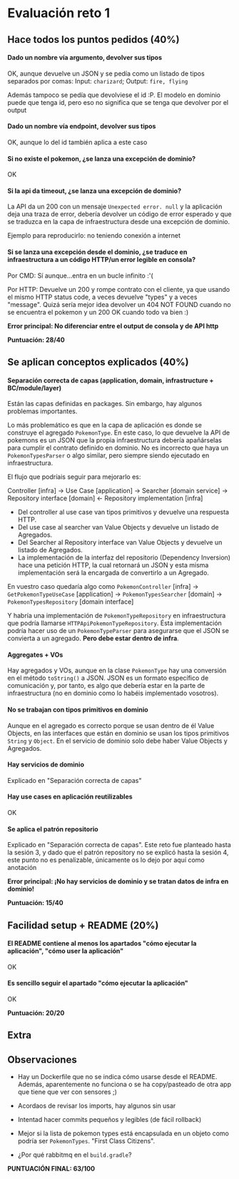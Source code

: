 # Evaluación reto 1

## Hace todos los puntos pedidos (40%)
#### Dado un nombre vía argumento, devolver sus tipos
OK, aunque devuelve un JSON y se pedía como un listado de tipos separados por comas:
Input: `charizard`; Output: `fire, flying`

Además tampoco se pedía que devolviese el id :P. 
El modelo en dominio puede que tenga id, pero eso no significa que se tenga que devolver por el output 

#### Dado un nombre vía endpoint, devolver sus tipos
OK, aunque lo del id también aplica a este caso

#### Si no existe el pokemon, ¿se lanza una excepción de dominio?
OK

#### Si la api da timeout, ¿se lanza una excepción de dominio?
La API da un 200 con un mensaje `Unexpected error. null` y la aplicación deja una traza de error,
debería devolver un código de error esperado y que se traduzca
en la capa de infraestructura desde una excepción de dominio.

Ejemplo para reproducirlo: no teniendo conexión a internet

#### Si se lanza una excepción desde el dominio, ¿se traduce en infraestructura a un código HTTP/un error legible en consola?
Por CMD: Sí aunque...entra en un bucle infinito :'(

Por HTTP: Devuelve un 200 y rompe contrato con el cliente, ya que usando el mismo HTTP status code, a veces devuelve "types" y a veces "message".
Quizá sería mejor idea devolver un 404 NOT FOUND cuando no se encuentra el pokemon y un 200 OK cuando todo va bien :)

**Error principal: No diferenciar entre el output de consola y de API http**

**Puntuación: 28/40**

## Se aplican conceptos explicados (40%)
#### Separación correcta de capas (application, domain, infrastructure + BC/module/layer)
Están las capas definidas en packages. Sin embargo, hay algunos problemas importantes.

Lo más problemático es que en la capa de aplicación es donde se construye el agregado `PokemonType`. 
En este caso, lo que devuelve la API de pokemons es un JSON que la propia infraestructura debería
apañárselas para cumplir el contrato definido en dominio. No es incorrecto que haya un `PokemonTypesParser`
o algo similar, pero siempre siendo ejecutado en infraestructura. 

El flujo que podríais seguir para mejorarlo es:

Controller [infra] -> Use Case [application] -> Searcher [domain service] 
-> Repository interface [domain] <- Repository implementation [infra]

- Del controller al use case van tipos primitivos y devuelve una respuesta HTTP. 
- Del use case al searcher van Value Objects y devuelve un listado de Agregados.
- Del Searcher al Repository interface van Value Objects y devuelve un listado de Agregados.
- La implementación de la interfaz del repositorio (Dependency Inversion) hace una petición HTTP, 
la cual retornará un JSON y esta misma implementación será la encargada de convertirlo a un 
Agregado.
  
En vuestro caso quedaría algo como
`PokemonController` [infra] -> `GetPokemonTypeUseCase` [application]
-> `PokemonTypesSearcher` [domain] -> `PokemonTypesRepository` [domain interface] 

Y habría una implementación de `PokemonTypeRepository` en infraestructura que podría llamarse `HTTPApiPokemonTypeRepository`. 
Ésta implementación podría hacer uso de un `PokemonTypeParser` para asegurarse que 
el JSON se convierta a un agregado. **Pero debe estar dentro de infra**.

#### Aggregates + VOs
Hay agregados y VOs, aunque en la clase `PokemonType` hay una conversión 
en el método `toString()` a JSON.
JSON es un formato específico de comunicación y, por tanto, es algo que debería estar en la parte de infraestructura
(no en dominio como lo habéis implementado vosotros).

#### No se trabajan con tipos primitivos en dominio
Aunque en el agregado es correcto porque se usan dentro de él Value Objects,
en las interfaces que están en dominio se usan los tipos primitivos `String` y `Object`.
En el servicio de dominio solo debe haber Value Objects y Agregados.

#### Hay servicios de dominio
Explicado en "Separación correcta de capas"

#### Hay use cases en aplicación reutilizables
OK

#### Se aplica el patrón repositorio
Explicado en "Separación correcta de capas". Este reto fue planteado hasta la sesión 3,
y dado que el patrón repository no se explicó hasta la sesión 4, este punto no es penalizable,
únicamente os lo dejo por aquí como anotación

**Error principal: ¡No hay servicios de dominio y se tratan datos de infra en dominio!**

**Puntuación: 15/40**

## Facilidad setup + README (20%)
#### El README contiene al menos los apartados "cómo ejecutar la aplicación", "cómo user la aplicación"
OK

#### Es sencillo seguir el apartado "cómo ejecutar la aplicación"
OK

**Puntuación: 20/20**

## Extra

## Observaciones
- Hay un Dockerfile que no se indica cómo usarse desde el README.
Además, aparentemente no funciona o se ha copy/pasteado de otra app 
  que tiene que ver con sensores ;)
  
- Acordaos de revisar los imports, hay algunos sin usar
- Intentad hacer commits pequeños y legibles (de fácil rollback)
- Mejor si la lista de pokemon types está encapsulada en un objeto 
como podría ser `PokemonTypes`. "First Class Citizens". 
  
- ¿Por qué rabbitmq en el `build.gradle`?

**PUNTUACIÓN FINAL: 63/100**